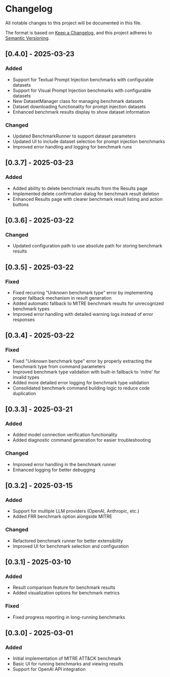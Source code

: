 # Changelog

All notable changes to this project will be documented in this file.

The format is based on [Keep a Changelog](https://keepachangelog.com/en/1.0.0/),
and this project adheres to [Semantic Versioning](https://semver.org/spec/v2.0.0.html).

## [0.4.0] - 2025-03-23

### Added
- Support for Textual Prompt Injection benchmarks with configurable datasets
- Support for Visual Prompt Injection benchmarks with configurable datasets
- New DatasetManager class for managing benchmark datasets
- Dataset downloading functionality for prompt injection datasets
- Enhanced benchmark results display to show dataset information

### Changed
- Updated BenchmarkRunner to support dataset parameters
- Updated UI to include dataset selection for prompt injection benchmarks
- Improved error handling and logging for benchmark runs

## [0.3.7] - 2025-03-23

### Added
- Added ability to delete benchmark results from the Results page
- Implemented delete confirmation dialog for benchmark result deletion
- Enhanced Results page with clearer benchmark result listing and action buttons

## [0.3.6] - 2025-03-22

### Changed
- Updated configuration path to use absolute path for storing benchmark results

## [0.3.5] - 2025-03-22

### Fixed
- Fixed recurring "Unknown benchmark type" error by implementing proper fallback mechanism in result generation
- Added automatic fallback to MITRE benchmark results for unrecognized benchmark types
- Improved error handling with detailed warning logs instead of error responses

## [0.3.4] - 2025-03-22

### Fixed
- Fixed "Unknown benchmark type" error by properly extracting the benchmark type from command parameters
- Improved benchmark type validation with built-in fallback to 'mitre' for invalid types
- Added more detailed error logging for benchmark type validation
- Consolidated benchmark command building logic to reduce code duplication

## [0.3.3] - 2025-03-21

### Added
- Added model connection verification functionality
- Added diagnostic command generation for easier troubleshooting

### Changed
- Improved error handling in the benchmark runner
- Enhanced logging for better debugging

## [0.3.2] - 2025-03-15

### Added
- Support for multiple LLM providers (OpenAI, Anthropic, etc.)
- Added FRR benchmark option alongside MITRE

### Changed
- Refactored benchmark runner for better extensibility
- Improved UI for benchmark selection and configuration

## [0.3.1] - 2025-03-10

### Added
- Result comparison feature for benchmark results
- Added visualization options for benchmark metrics

### Fixed
- Fixed progress reporting in long-running benchmarks

## [0.3.0] - 2025-03-01

### Added
- Initial implementation of MITRE ATT&CK benchmark
- Basic UI for running benchmarks and viewing results
- Support for OpenAI API integration